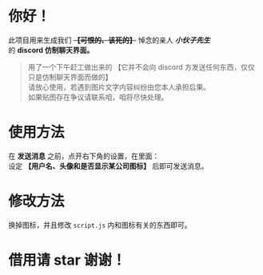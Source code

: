 # 你好！
此项目用来生成我们 **~~【可恨的、该死的】~~** 悼念的亲人 ***小伙子先生*** <br />的 **discord 仿制聊天界面。**
> 用了一个下午赶工做出来的
> 【它并不会向 discord 方发送任何东西，仅仅只是仿制聊天界面而做的】<br />
> 请放心使用，若遇到图片文字内容纠纷由您本人承担后果。<br />
> 如果贴图存在争议请联系咱，咱将尽快处理。

# 使用方法
在 **发送消息** 之前，点开右下角的设置，在里面：<br />设定 **【用户名、头像和是否显示某公司图标】** 后即可发送消息。

# 修改方法
换掉图标，并且修改 `script.js` 内和图标有关的东西即可。

# 借用请 star 谢谢！